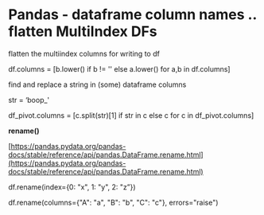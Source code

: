 # Pandas - dataframe column names .. flatten MultiIndex DFs

flatten the multiindex columns for writing to df

df.columns = \[b.lower() if b != '' else a.lower() for a,b in df.columns]

find and replace a string in (some) dataframe columns

str = ‘boop\_'

df\_pivot.columns = \[c.split(str)\[1] if str in c else c for c in df\_pivot.columns]

**rename()**

[https://pandas.pydata.org/pandas-docs/stable/reference/api/pandas.DataFrame.rename.html](https://pandas.pydata.org/pandas-docs/stable/reference/api/pandas.DataFrame.rename.html)

df.rename(index={0: "x", 1: "y", 2: "z”})

df.rename(columns={"A": "a", "B": "b", "C": "c"}, errors="raise")
